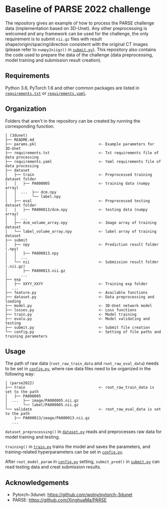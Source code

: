 Baseline of PARSE 2022 challenge
==============================

The repository gives an example of how to process the PARSE challenge data (implementation based on 3D-Unet). Any other preprocessing is welcomed and any framework can be used for the challenge, the only requirement is to submit `nii.gz` files with result shape/origin/spacing/direction consistent with the original CT images (please refer to `numpy2niigz()` in [`submit.py`](submit.py)). This  repository also contains the code used to prepare the data of the challenge (data preprocessing, model training and submission result creation).

Requirements
------------
Python 3.6, PyTorch 1.6 and other common packages are listed in [`requirements.txt`](requirements.txt) or [`requirements.yaml`](requirements.yaml).

Organization
------------
Folders that aren't in the repository can be created by running the corresponding function.

    │ (3dunet)
    ├── README.md
    ├── params.pkl                            <- Example parameters for 3D-Unet
    ├── requirements.txt                      <- Txt requirements file of data processing
    ├── requirements.yaml                     <- Yaml requirements file of data processing
    ├── dataset
    │   ├── train                             <- Preprocessed training dataset folder
    │   │   ├── PA000005                      <- training data (numpy array)
    │   │  ...  ├── dcm.npy
    │   │       └── label.npy
    │   ├── eval                              <- Preprocessed testing dataset folder
    │   │   ├── PA000013/dcm.npy              <- testing data (numpy array)
    │   │  ... 
    │   ├── dcm_volume_array.npy              <- Image array of training dataset
    │   └── label_volume_array.npy            <- label array of training dataset
    ├── submit
    │   ├── npy                               <- Prediction result folder (.npy)
    │   │   ├── PA000013.npy
    │   │  ...
    │   └── nii                               <- Submission result folder (.nii.gz)
    │       ├── PA000013.nii.gz
    │      ...
    ├── exp
    │   ├── XXYY_XXYY                         <- Training exp folder
    │  ...
    ├── feature.py                            <- Available functions
    ├── dataset.py                            <- Data preprocessing and loading
    ├── model.py                              <- 3D-Unet network model
    ├── losses.py                             <- Loss functions
    ├── train.py                              <- Model training
    ├── evalu.py                              <- Model validating and testing
    ├── submit.py                             <- Submit file creation
    └── config.py                             <- Setting of file paths and training parameters

Usage
------------
The path of raw data (`root_raw_train_data` and `root_raw_eval_data`) needs to be set in [`config.py`](config.py), where raw data files need to be organized in the following way:

    │ (parse2022)
    ├── train                                 <- root_raw_train_data is set to the path
    │   ├── PA000005
    │  ...  ├── image/PA000005.nii.gz
    │       └── label/PA000005.nii.gz
    └── validate                              <- root_raw_eval_data is set to the path
        ├── PA000013/image/PA000013.nii.gz
       ...


`dataset_preprocessing()` in [`dataset.py`](dataset.py) reads and preprocesses raw data for model training and testing.

`training()` in [`train.py`](train.py) trains the model and saves the parameters, and training-related hyperparameters can be set in [`config.py`](config.py).

After `root_model_param` in [`config.py`](config.py) setting, `submit_pred()` in [`submit.py`](submit.py) can read testing data and creat submission results.

Acknowledgements
------------
- Pytorch-3dunet: https://github.com/wolny/pytorch-3dunet
- PARSE: https://github.com/XinghuaMa/PARSE
